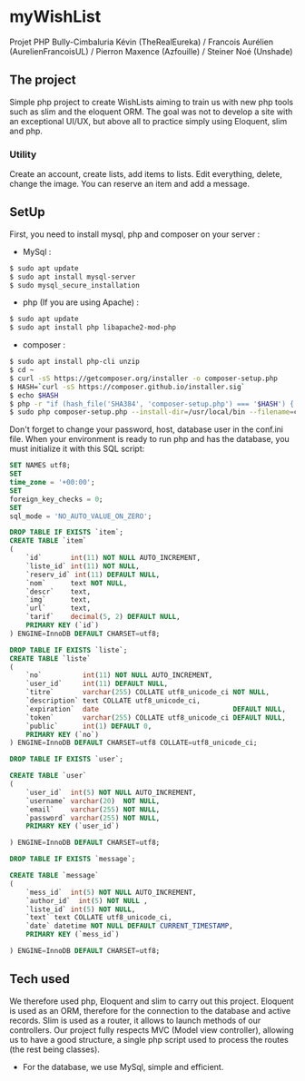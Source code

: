 # myWishList

Projet PHP Bully-Cimbaluria Kévin (TheRealEureka) / Francois Aurélien (AurelienFrancoisUL) / Pierron Maxence (Azfouille) / Steiner Noé (Unshade)

## The project

Simple php project to create WishLists aiming to train us with new php tools such as slim and the eloquent ORM. The goal was not to develop a site with an exceptional UI/UX, but above all to practice simply using Eloquent, slim and php.

### Utility

Create an account, create lists, add items to lists. Edit everything, delete, change the image. 
You can reserve an item and add a message. 


## SetUp

First, you need to install mysql, php and composer on your server :

* MySql : 
```bash
$ sudo apt update
$ sudo apt install mysql-server
$ sudo mysql_secure_installation
```

* php (If you are using Apache) :
```bash
$ sudo apt update
$ sudo apt install php libapache2-mod-php
```

* composer :
```bash
$ sudo apt install php-cli unzip
$ cd ~
$ curl -sS https://getcomposer.org/installer -o composer-setup.php
$ HASH=`curl -sS https://composer.github.io/installer.sig`
$ echo $HASH
$ php -r "if (hash_file('SHA384', 'composer-setup.php') === '$HASH') { echo 'Installer verified'; } else { echo 'Installer corrupt'; unlink('composer-setup.php'); } echo PHP_EOL;"
$ sudo php composer-setup.php --install-dir=/usr/local/bin --filename=composer
```
Don't forget to change your password, host, database user in the conf.ini file.
When your environment is ready to run php and has the database, you must initialize it with this SQL script:
```sql
SET NAMES utf8;
SET
time_zone = '+00:00';
SET
foreign_key_checks = 0;
SET
sql_mode = 'NO_AUTO_VALUE_ON_ZERO';

DROP TABLE IF EXISTS `item`;
CREATE TABLE `item`
(
    `id`       int(11) NOT NULL AUTO_INCREMENT,
    `liste_id` int(11) NOT NULL,
    `reserv_id` int(11) DEFAULT NULL,
    `nom`      text NOT NULL,
    `descr`    text,
    `img`      text,
    `url`      text,
    `tarif`    decimal(5, 2) DEFAULT NULL,
    PRIMARY KEY (`id`)
) ENGINE=InnoDB DEFAULT CHARSET=utf8;

DROP TABLE IF EXISTS `liste`;
CREATE TABLE `liste`
(
    `no`          int(11) NOT NULL AUTO_INCREMENT,
    `user_id`     int(11) DEFAULT NULL,
    `titre`       varchar(255) COLLATE utf8_unicode_ci NOT NULL,
    `description` text COLLATE utf8_unicode_ci,
    `expiration`  date                                 DEFAULT NULL,
    `token`       varchar(255) COLLATE utf8_unicode_ci DEFAULT NULL,
    `public`      int(1) DEFAULT 0,
    PRIMARY KEY (`no`)
) ENGINE=InnoDB DEFAULT CHARSET=utf8 COLLATE=utf8_unicode_ci;

DROP TABLE IF EXISTS `user`;

CREATE TABLE `user`
(
    `user_id`  int(5) NOT NULL AUTO_INCREMENT,
    `username` varchar(20)  NOT NULL,
    `email`    varchar(255) NOT NULL,
    `password` varchar(255) NOT NULL,
    PRIMARY KEY (`user_id`)

) ENGINE=InnoDB DEFAULT CHARSET=utf8;

DROP TABLE IF EXISTS `message`;

CREATE TABLE `message`
(
    `mess_id`  int(5) NOT NULL AUTO_INCREMENT,
    `author_id`  int(5) NOT NULL ,
    `liste_id` int(5) NOT NULL,
    `text` text COLLATE utf8_unicode_ci,
    `date` datetime NOT NULL DEFAULT CURRENT_TIMESTAMP,
    PRIMARY KEY (`mess_id`)

) ENGINE=InnoDB DEFAULT CHARSET=utf8;


```

## Tech used
We therefore used php, Eloquent and slim to carry out this project. Eloquent is used as an ORM, therefore for the connection to the database and active records. Slim is used as a router, it allows to launch methods of our controllers. Our project fully respects MVC (Model view controller), allowing us to have a good structure, a single php script used to process the routes (the rest being classes).

* For the database, we use MySql, simple and efficient.
